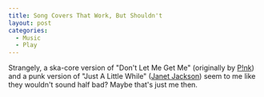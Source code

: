 ```yaml
---
title: Song Covers That Work, But Shouldn't
layout: post
categories:
  - Music
  - Play
---
```

Strangely, a ska-core version of "Don't Let Me Get Me" (originally by [P!nk](http://www.pinkspage.com/)) and a punk version of "Just A Little While" ([Janet Jackson](http://www.janetjackson.com/)) seem to me like they wouldn't sound half bad? Maybe that's just me then.